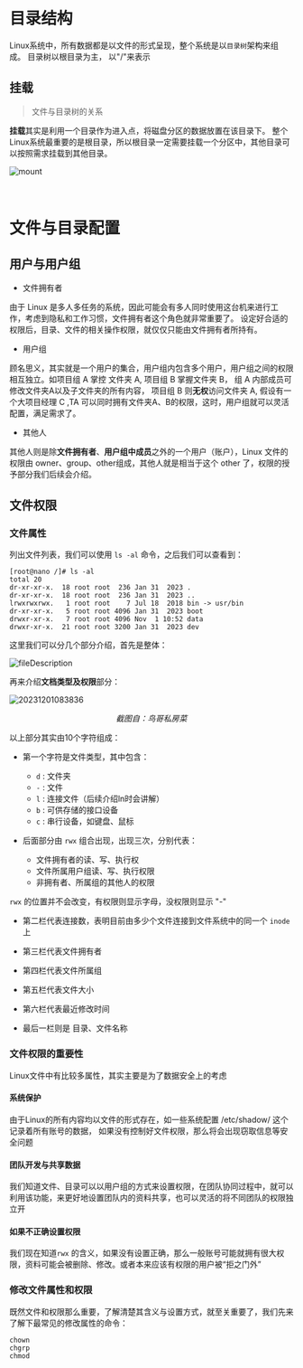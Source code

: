# 目录结构

Linux系统中，所有数据都是以文件的形式呈现，整个系统是以`目录树`架构来组成。 目录树以根目录为主， 以"/"来表示


## 挂载
> 文件与目录树的关系

**挂载**其实是利用一个目录作为进入点，将磁盘分区的数据放置在该目录下。 整个Linux系统最重要的是根目录，所以根目录一定需要挂载一个分区中，其他目录可以按照需求挂载到其他目录。

![mount](https://cdn.jsdelivr.net/gh/GitHub-Stephen/blogPic/springboot/mount.png)

<br>

# 文件与目录配置

## 用户与用户组

- 文件拥有者

由于 Linux 是多人多任务的系统，因此可能会有多人同时使用这台机来进行工作，考虑到隐私和工作习惯，文件拥有者这个角色就非常重要了。
设定好合适的权限后，目录、文件的相关操作权限，就仅仅只能由文件拥有者所持有。

- 用户组

顾名思义，其实就是一个用户的集合，用户组内包含多个用户，用户组之间的权限相互独立。如项目组 A 掌控 文件夹 A, 项目组 B 掌握文件夹 B， 组 A 内部成员可修改文件夹A以及子文件夹的所有内容， 项目组 B 则**无权**访问文件夹 A, 假设有一个大项目经理 C ,TA 可以同时拥有文件夹A、B的权限，这时，用户组就可以灵活配置，满足需求了。


- 其他人

其他人则是除**文件拥有者**、**用户组中成员**之外的一个用户（账户），Linux 文件的权限由 owner、group、other组成，其他人就是相当于这个 other 了，权限的授予部分我们后续会介绍。


## 文件权限

### 文件属性

列出文件列表，我们可以使用 `ls -al` 命令，之后我们可以查看到：

```shell
[root@nano /]# ls -al
total 20
dr-xr-xr-x.  18 root root  236 Jan 31  2023 .
dr-xr-xr-x.  18 root root  236 Jan 31  2023 ..
lrwxrwxrwx.   1 root root    7 Jul 18  2018 bin -> usr/bin
dr-xr-xr-x.   5 root root 4096 Jan 31  2023 boot
drwxr-xr-x.   7 root root 4096 Nov  1 10:52 data
drwxr-xr-x.  21 root root 3200 Jan 31  2023 dev

```

这里我们可以分几个部分介绍，首先是整体：

![fileDescription](https://cdn.jsdelivr.net/gh/GitHub-Stephen/blogPic/springboot/fileDescription.png)

再来介绍**文档类型及权限**部分：

![20231201083836](https://cdn.jsdelivr.net/gh/GitHub-Stephen/blogPic/springboot/20231201083836.png)
*<center>截图自：鸟哥私房菜</center>*

以上部分其实由10个字符组成：
- 第一个字符是文件类型，其中包含：

    - `d` : 文件夹
    - `-` : 文件
    - `l` : 连接文件（后续介绍ln时会讲解）
    - `b` : 可供存储的接口设备
    - `c` : 串行设备，如键盘、鼠标

- 后面部分由 `rwx` 组合出现，出现三次，分别代表：

    - 文件拥有者的读、写、执行权
    - 文件所属用户组读、写、执行权限
    - 非拥有者、所属组的其他人的权限

`rwx` 的位置并不会改变，有权限则显示字母，没权限则显示 "-"

- 第二栏代表连接数，表明目前由多少个文件连接到文件系统中的同一个 `inode`上

- 第三栏代表文件拥有者
- 第四栏代表文件所属组
- 第五栏代表文件大小
- 第六栏代表最近修改时间
- 最后一栏则是 目录、文件名称

### 文件权限的重要性

Linux文件中有比较多属性，其实主要是为了数据安全上的考虑

#### 系统保护
由于Linux的所有内容均以文件的形式存在，如一些系统配置 /etc/shadow/ 这个记录着所有账号的数据， 如果没有控制好文件权限，那么将会出现窃取信息等安全问题

#### 团队开发与共享数据
我们知道文件、目录可以以用户组的方式来设置权限，在团队协同过程中，就可以利用该功能，来更好地设置团队内的资料共享，也可以灵活的将不同团队的权限独立开

#### 如果不正确设置权限
我们现在知道`rwx` 的含义，如果没有设置正确，那么一般账号可能就拥有很大权限，资料可能会被删除、修改。或者本来应该有权限的用户被“拒之门外”
<br>

### 修改文件属性和权限 

既然文件和权限那么重要，了解清楚其含义与设置方式，就至关重要了，我们先来了解下最常见的修改属性的命令：

```shell
chown
chgrp
chmod
```
